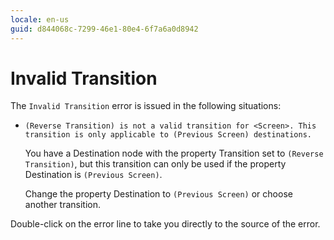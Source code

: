 ```yaml
---
locale: en-us
guid: d844068c-7299-46e1-80e4-6f7a6a0d8942
---
```


# Invalid Transition

The `Invalid Transition` error is issued in the following situations:

* `(Reverse Transition) is not a valid transition for <Screen>. This transition is only applicable to (Previous Screen) destinations.`

    You have a Destination node with the property Transition set to `(Reverse Transition)`, but this transition can only be used if the property Destination is `(Previous Screen)`.

    Change the property Destination to `(Previous Screen)` or choose another transition.

Double-click on the error line to take you directly to the source of the error.
